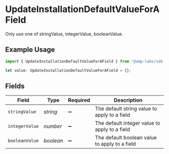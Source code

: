 # UpdateInstallationDefaultValueForAField

Only use one of stringValue, integerValue, booleanValue.

## Example Usage

```typescript
import { UpdateInstallationDefaultValueForAField } from "@amp-labs/sdk-node-platform/models/operations";

let value: UpdateInstallationDefaultValueForAField = {};
```

## Fields

| Field                                         | Type                                          | Required                                      | Description                                   |
| --------------------------------------------- | --------------------------------------------- | --------------------------------------------- | --------------------------------------------- |
| `stringValue`                                 | *string*                                      | :heavy_minus_sign:                            | The default string value to apply to a field  |
| `integerValue`                                | *number*                                      | :heavy_minus_sign:                            | The default integer value to apply to a field |
| `booleanValue`                                | *boolean*                                     | :heavy_minus_sign:                            | The default boolean value to apply to a field |